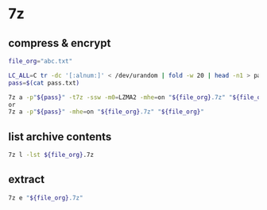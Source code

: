 # 7z

## compress & encrypt

```bash
file_org="abc.txt"

LC_ALL=C tr -dc '[:alnum:]' < /dev/urandom | fold -w 20 | head -n1 > pass.txt
pass=$(cat pass.txt)
```

```bash
7z a -p"${pass}" -t7z -ssw -m0=LZMA2 -mhe=on "${file_org}.7z" "${file_org}"
or
7z a -p"${pass}" -mhe=on "${file_org}.7z" "${file_org}"
```

## list archive contents

```bash
7z l -lst ${file_org}.7z
```

## extract

```bash
7z e "${file_org}.7z"
```
